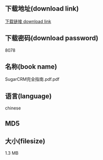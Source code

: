 ## 下载地址(download link)
[下载链接 download link](https://tutu365.netlify.app/?s=SugarCRM%E5%AE%8C%E5%85%A8%E6%8C%87%E5%8D%97.pdf)

## 下载密码(download password)
8078

## 名称(book name)
SugarCRM完全指南.pdf.pdf

## 语言(language)
chinese

## MD5


## 大小(filesize)
1.3 MB
